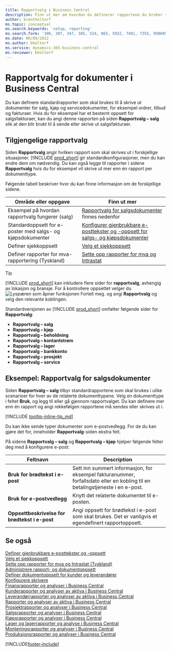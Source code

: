 ```yaml
---
title: Rapportvalg i Business Central
description: Finn ut mer om hvordan du definerer rapportene du bruker til å skrive ut ulike typer dokumenter i Business Central.
author: brentholtorf
ms.topic: conceptual
ms.search.keywords: 'setup, reporting'
ms.search.form: '306, 307, 347, 385, 524, 865, 5932, 7401, 7355, 99000917'
ms.date: 06/09/2022
ms.author: bholtorf
ms.service: dynamics-365-business-central
ms.reviewer: bholtorf
---
```

# Rapportvalg for dokumenter i Business Central

Du kan definere standardrapporter som skal brukes til å skrive ut dokumenter for salg, kjøp og servicedokumenter, for eksempel ordrer, tilbud og fakturaer. Hvis du for eksempel har et bestemt oppsett for salgsfakturaer, kan du angi denne rapporten på siden **Rapportvalg – salg** slik at den blir brukt til å sende eller skrive ut salgsfakturaer.  

## Tilgjengelige rapportvalg

Siden **Rapportvalg** angir hvilken rapport som skal skrives ut i forskjellige situasjoner. [!INCLUDE [prod_short](includes/prod_short.md)] gir standardkonfigurasjoner, men du kan endre dem om nødvendig. Du kan også legge til rapporter i sidene **Rapportvalg** hvis du for eksempel vil skrive ut mer enn én rapport per dokumenttype. 

Følgende tabell beskriver hvor du kan finne informasjon om de forskjellige sidene.  

|Område eller oppgave  |Finn ut mer|
|--------------|----------|
|Eksempel på hvordan rapportvalg fungerer (salg)|[Rapportvalg for salgsdokumenter](#example-report-selection-for-sales-documents) finnes nedenfor|
|Standardoppsett for e-poster med salgs- og kjøpsdokumenter  |[Konfigurer gjenbrukbare e-posttekster og -oppsett for salgs- og kjøpsdokumenter](admin-how-setup-email.md#set-up-reusable-email-texts-and-layouts) |
|Definer sjekkoppsett     |[Velg et sjekkoppsett](finance-how-define-check-layouts.md) |
|Definer rapporter for mva-rapportering (Tyskland)|[Sette opp rapporter for mva og Intrastat](LocalFunctionality/Germany/how-to-set-up-reports-for-vat-and-intrastat.md) |

> [!TIP]
> [!INCLUDE [prod_short](includes/prod_short.md)] kan inkludere flere sider for **rapportvalg**, avhengig av lokasjon og bransje. For å kontrollere oppsettet velger du ![Lyspæren som åpner funksjonen Fortell meg.](media/ui-search/search_small.png "Fortell hva du vil gjøre") og angi **Rapportvalg** og velg den relevante koblingen.

Standardversjonen av [!INCLUDE [prod_short](includes/prod_short.md)] omfatter følgende sider for **Rapportvalg**:

* **Rapportvalg – salg**  
* **Rapportvalg – kjøp**  
* **Rapportvalg – beholdning**  
* **Rapportvalg – kontantstrøm**  
* **Rapportvalg – lager**  
* **Rapportvalg – bankkonto**  
* **Rapportvalg – prosjekt**  
* **Rapportvalg – service**

## Eksempel: Rapportvalg for salgsdokumenter

Siden **Rapportvalg – salg** tilbyr standardrapportene som skal brukes i ulike scenarioer for hver av de relaterte dokumenttypene. Velg en dokumenttype i feltet **Bruk**, og legg til eller gå gjennom rapportvalget. Du kan definere mer enn én rapport og angi rekkefølgen rapportene må sendes eller skrives ut i.  

[!INCLUDE [tooltip-inline-tip_md](includes/tooltip-inline-tip_md.md)]

Du kan ikke sende typer dokumenter som e-postvedlegg. For de du kan gjøre det for, inneholder **Rapportvalg**-siden ekstra felt.  

På sidene **Rapportvalg – salg** og **Rapportvalg – kjøp** hjelper følgende felter deg med å konfigurere e-post:

|Feltnavn |Description  |
|-----------|-------------|
|**Bruk for brødtekst i e-post**| Sett inn summert informasjon, for eksempel fakturanummer, forfallsdato eller en kobling til en betalingstjeneste i en e-post.        |
|**Bruk for e-postvedlegg**| Knytt det relaterte dokumentet til e-posten.|
|**Oppsettbeskrivelse for brødtekst i e-post**|Angi oppsett for brødtekst i e-post som skal brukes. Det er vanligvis et egendefinert rapportoppsett. |

## Se også

[Definer gjenbrukbare e-posttekster og -oppsett](admin-how-setup-email.md#set-up-reusable-email-texts-and-layouts)  
[Velg et sjekkoppsett](finance-how-define-check-layouts.md)  
[Sette opp rapporter for mva og Intrastat (Tyskland)](LocalFunctionality/Germany/how-to-set-up-reports-for-vat-and-intrastat.md)  
[Administrere rapport- og dokumentoppsett](ui-manage-report-layouts.md)  
[Definer dokumentoppsett for kunder og leverandører](ui-define-customer-vendor-document-layouts.md)  
[Konfigurere skrivere](ui-specify-printer-selection-reports.md)  
[Finansrapporter og analyser i Business Central](finance-reports.md)  
[Kunderapporter og analyser av aktiva i Business Central](receivables-reports.md)  
[Leverandørrapporter og analyser av aktiva i Business Central](payables-reports.md)  
[Rapporter og analyser av aktiva i Business Central](fa-reports.md)  
[Prosjektrapporter og analyser i Business Central](project-reports.md)  
[Salgsrapporter og analyser i Business Central](sales-reports.md)  
[Kjøpsrapporter og analyser i Business Central](purchase-reports.md)  
[Lager og lagerrapporter og analyse i Business Central](inventory-WMS-reports.md)  
[Monteringsrapporter og analyser i Business Central](assembly-reports.md)  
[Produksjonsrapporter og analyser i Business Central](production-reports.md)  

[!INCLUDE[footer-include](includes/footer-banner.md)]
